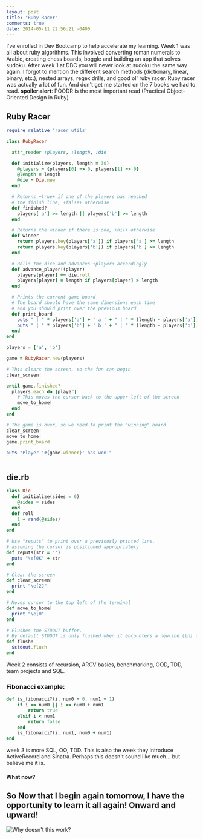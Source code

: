 ```yaml
---
layout: post
title: "Ruby Racer"
comments: true
date: 2014-05-11 22:56:21 -0400
---
```


I've enrolled in Dev Bootcamp to help accelerate my learning. Week 1 was all about ruby algorithms. This involved converting roman numerals to Arabic, creating chess boards, boggle and building an app that solves sudoku. After week 1 at DBC you will never look at sudoku the same way again. I forgot to mention the different search methods (dictionary, linear, binary, etc.), nested arrays, regex drills, and good ol' ruby racer. Ruby racer was actually a lot of fun. And don't get me started on the 7 books we had to read. **spoiler alert**: POODR is the most important read (Practical Object-Oriented Design in Ruby)

## Ruby Racer

``` ruby
require_relative 'racer_utils'

class RubyRacer

  attr_reader :players, :length, :die

  def initialize(players, length = 30)
    @players = {players[0] => 0, players[1] => 0}
    @length = length
    @die = Die.new
  end

  # Returns +true+ if one of the players has reached
  # the finish line, +false+ otherwise
  def finished?
    players['a'] >= length || players['b'] >= length
  end

  # Returns the winner if there is one, +nil+ otherwise
  def winner
    return players.key(players['a']) if players['a'] >= length
    return players.key(players['b']) if players['b'] >= length
  end

  # Rolls the dice and advances +player+ accordingly
  def advance_player!(player)
    players[player] += die.roll
    players[player] = length if players[player] > length
  end

  # Prints the current game board
  # The board should have the same dimensions each time
  # and you should print over the previous board
  def print_board
    puts " | " * players['a'] + ' a ' + " | " * (length - players['a'])
    puts " | " * players['b'] + ' b ' + " | " * (length - players['b'])
  end
end

players = ['a', 'b']

game = RubyRacer.new(players)

# This clears the screen, so the fun can begin
clear_screen!

until game.finished?
  players.each do |player|
    # This moves the cursor back to the upper-left of the screen
    move_to_home!
  end
end

# The game is over, so we need to print the "winning" board
clear_screen!
move_to_home!
game.print_board

puts "Player '#{game.winner}' has won!"



```
## die.rb

``` ruby
class Die
  def initialize(sides = 6)
    @sides = sides
  end
  def roll
    1 + rand(@sides)
  end
end

# Use "reputs" to print over a previously printed line,
# assuming the cursor is positioned appropriately.
def reputs(str = '')
  puts "\e[0K" + str
end

# Clear the screen
def clear_screen!
  print "\e[2J"
end

# Moves cursor to the top left of the terminal
def move_to_home!
  print "\e[H"
end

# Flushes the STDOUT buffer.
# By default STDOUT is only flushed when it encounters a newline (\n) character
def flush!
  $stdout.flush
end

```
Week 2 consists of recursion, ARGV basics, benchmarking, OOD, TDD, team projects and SQL.

### Fibonacci example:
``` ruby
def is_fibonacci?(i, num0 = 0, num1 = 1)
    if i == num0 || i == num0 + num1
        return true
    elsif i < num1
        return false
    end
    is_fibonacci?(i, num1, num0 + num1)
end
```

week 3 is more SQL, OO, TDD. This is also the week they introduce ActiveRecord and Sinatra. Perhaps this doesn't sound like much... but believe me it is.

#### What now?
So Now that I begin again tomorrow, I have the opportunity to learn it all again! Onward and upward!
---
![Why doesn't this work?](http://memeblender.com/wp-content/uploads/2013/05/As-a-programmer.jpg)
